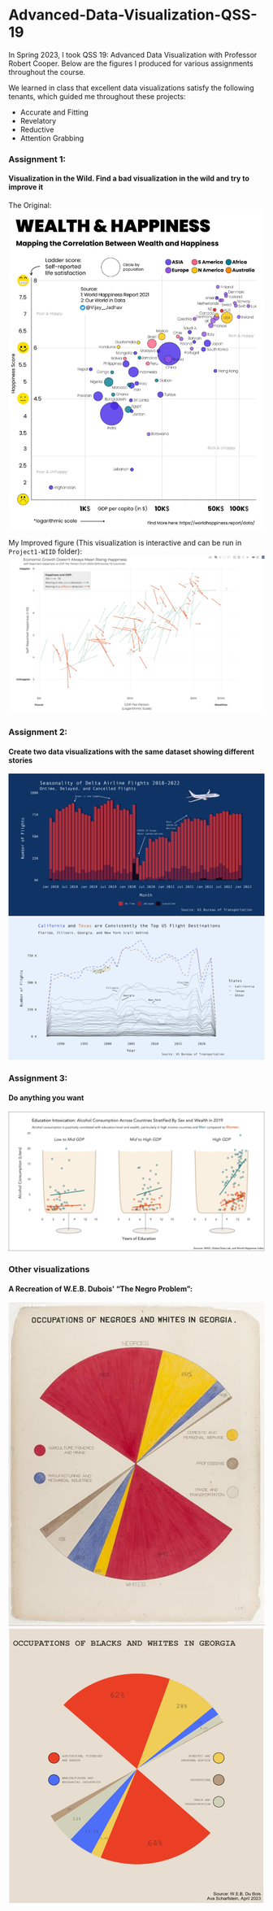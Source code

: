 # Advanced-Data-Visualization-QSS-19

In Spring 2023, I took QSS 19: Advanced Data Visualization with Professor Robert Cooper. Below are the figures I produced for various assignments throughout the course. 

We learned in class that excellent data visualizations satisfy the following tenants, which guided me throughout these projects:
- Accurate and Fitting
- Revelatory
- Reductive
- Attention Grabbing

### Assignment 1: 
#### Visualization in the Wild. Find a bad visualization in the wild and try to improve it

The Original:
![Image](Project1-WIID/Project1/FuLdIdtaQAAWKWV.jpg)

My Improved figure (This visualization is interactive and can be run in `Project1-WIID` folder):
![Image](Project1-WIID/Project1/static_plot.png)

### Assignment 2:
#### Create two data visualizations with the same dataset showing different stories

![Image](Project2/Project2/finalplot1.png)
![Image](Project2/Project2/finalplot2.png)

### Assignment 3:
#### Do anything you want

![Image](Project3/Project3/final.png)


### Other visualizations

#### A Recreation of W.E.B. Dubois' “The Negro Problem”:
![Image](Week2/dubois_original.jpg)
![Image](Week2/dubois.png)

